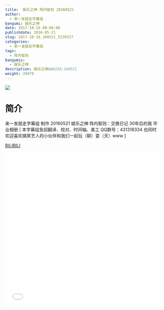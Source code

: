 ```yaml
---
title:  娱乐之神 阵内智则 20160521
author: 
  - 来一发就走字幕组
bangumi: 娱乐之神
date: 2017-10-16 00:00:00
publishdate: 2016-05-21
slug: 2017-10-16_160521_5239327
categories: 
  - 来一发就走字幕组
tags: 
  - 阵内智则
bangumis: 
  - 娱乐之神
description: 娱乐之神&#8226;160521
weight: 39479
---
```


![](https://i.imgur.com/MTj0Edi.jpg)

# 简介  
来一发就走字幕组 制作 20160521 娱乐之神 阵内智则：交换日记 30年后的我 毕业相册 [ 本字幕组急招翻译、校对、时间轴、美工   QQ群号：431318334 也同时欢迎喜欢搞笑艺人的小伙伴和我们一起玩（聊）耍（天）www ]

  [BILIBILI](https://www.bilibili.com/video/av5239327/)


<div class="vcontainer">  <iframe class='video' src="//www.bilibili.com/html/html5player.html?cid=8515167&aid=5239327" width="100%" height="500" frameborder="0" allowfullscreen="allowfullscreen"></iframe></div>
